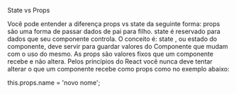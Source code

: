 State vs Props

Você pode entender a diferença props vs state da seguinte forma:
props são uma forma de passar dados de pai para filho.
state é reservado para dados que seu componente controla.
O conceito é: state , ou estado do componente, deve servir para guardar valores do Componente que mudam com o uso do mesmo. As props são valores fixos que um componente recebe e não altera.
Pelos princípios do React você nunca deve tentar alterar o que um componente recebe como props como no exemplo abaixo:

this.props.name = 'novo nome';